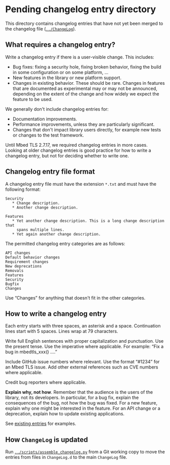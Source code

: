 # Pending changelog entry directory

This directory contains changelog entries that have not yet been merged
to the changelog file ([`../ChangeLog`](../ChangeLog)).

## What requires a changelog entry?

Write a changelog entry if there is a user-visible change. This includes:

* Bug fixes: fixing a security hole, fixing broken behavior, fixing
  the build in some configuration or on some platform, ...
* New features in the library or new platform support.
* Changes in existing behavior. These should be rare. Changes in features
  that are documented as experimental may or may not be announced, depending
  on the extent of the change and how widely we expect the feature to be used.

We generally don't include changelog entries for:

* Documentation improvements.
* Performance improvements, unless they are particularly significant.
* Changes that don't impact library users directly, for example new tests or
  changes to the test framework.

Until Mbed TLS 2.7.17, we required changelog entries in more cases.
Looking at older changelog entries is good practice for how to write a
changelog entry, but not for deciding whether to write one.

## Changelog entry file format

A changelog entry file must have the extension `*.txt` and must have the
following format:

~~~~~~~~~~~~~~~~~~~~~~~~~~~~~~~~~~~~~~~~~~~~~~~~~~~~~~~~~~~~~~~~
Security
   * Change description.
   * Another change description.

Features
   * Yet another change description. This is a long change description that
     spans multiple lines.
   * Yet again another change description.

~~~~~~~~~~~~~~~~~~~~~~~~~~~~~~~~~~~~~~~~~~~~~~~~~~~~~~~~~~~~~~~~

The permitted changelog entry categories are as follows:
<!-- Keep this synchronized with STANDARD_CATEGORIES in assemble_changelog.py! -->

    API changes
    Default behavior changes
    Requirement changes
    New deprecations
    Removals
    Features
    Security
    Bugfix
    Changes

Use “Changes” for anything that doesn't fit in the other categories.

## How to write a changelog entry

Each entry starts with three spaces, an asterisk and a space. Continuation
lines start with 5 spaces. Lines wrap at 79 characters.

Write full English sentences with proper capitalization and punctuation. Use
the present tense. Use the imperative where applicable. For example: “Fix a
bug in mbedtls_xxx() ….”

Include GitHub issue numbers where relevant. Use the format “#1234” for an
Mbed TLS issue. Add other external references such as CVE numbers where
applicable.

Credit bug reporters where applicable.

**Explain why, not how**. Remember that the audience is the users of the
library, not its developers. In particular, for a bug fix, explain the
consequences of the bug, not how the bug was fixed. For a new feature, explain
why one might be interested in the feature. For an API change or a deprecation,
explain how to update existing applications.

See [existing entries](../ChangeLog) for examples.

## How `ChangeLog` is updated

Run [`../scripts/assemble_changelog.py`](../scripts/assemble_changelog.py)
from a Git working copy
to move the entries from files in `ChangeLog.d` to the main `ChangeLog` file.
